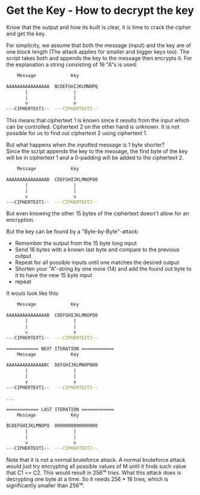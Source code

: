 # Get the Key - How to decrypt the key
Know that the output and how its built is clear, it is time to crack the cipher and get the key.

For simplicity, we assume that both the message (input) and the key are of one block length (The attack applies for smaller and bigger keys too). The script takes both and appends the key to the message then encrypts it.
For the explanation a string consisting of 16 "A"s is used:
```sh
    Message             Key

AAAAAAAAAAAAAAAA  BCDEFGHIJKLMNOPQ
       |                 |
       |                 |
       v                 v
---CIPHERTEXT1--  ---CIPHERTEXT2--
```
This means that ciphertext 1 is known since it results from the input which can be controlled. Ciphertext 2 on the other hand is unknown. It is not possible for us to find out ciphertext 2 using ciphertext 1. 

But what happens when the inputted message is 1 byte shorter?\
Since the script appends the key to the message, the first byte of the key will be in ciphertext 1 and a 0-padding will be added to the ciphertext 2.
```sh
    Message             Key

AAAAAAAAAAAAAAAB  CDEFGHIJKLMNOPQ0
       |                 |
       |                 |
       v                 v
---CIPHERTEXT1--  ---CIPHERTEXT2--
```
But even knowing the other 15 bytes of the ciphertext doesn't allow for an encryption. 

But the key can be found by a "Byte-by-Byte"-attack:
- Remember the output from the 15 byte long input
- Send 16 bytes with a known last byte and compare to the previous output
- Repeat for all possible inputs until one matches the desired output
- Shorten your "A"-string by one more (14) and add the found out byte to it to have the new 15 byte input
- repeat

It wouls look like this:
```sh
    Message             Key

AAAAAAAAAAAAAAAB  CDEFGHIJKLMNOPQ0
       |                 |
       |                 |
       v                 v
---CIPHERTEXT1--  ---CIPHERTEXT2--

============ NEXT ITERATION ============
    Message             Key

AAAAAAAAAAAAAABC  DEFGHIJKLMNOPQ00
       |                 |
       |                 |
       v                 v
---CIPHERTEXT1--  ---CIPHERTEXT2--

...

============ LAST ITERATION ============
    Message             Key

BCDEFGHIJKLMNOPQ  0000000000000000
       |                 |
       |                 |
       v                 v
---CIPHERTEXT1--  ---CIPHERTEXT2--
```
Note that it is not a normal bruteforce attack. A normal bruteforce attack would just try encrypting all possible values of M until it finds such value that C1 == C2. This would result in 256¹⁶ tries. What this attack does is decrypting one byte at a time. So it needs 256 * 16 tries, which is significantly smaller than 256¹⁶.


